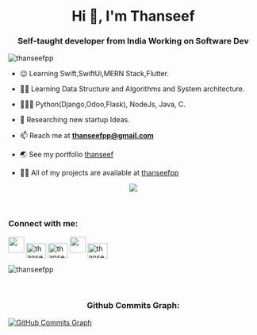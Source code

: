<h1 align="center">Hi 👋, I'm Thanseef</h1>
<h3 align="center">Self-taught developer from India Working on Software Dev</h3>

<p align="left"> <img src="https://komarev.com/ghpvc/?username=thanseefpp&label=Profile%20views&color=0e75b6&style=flat" alt="thanseefpp" /> </p>

- 😉 Learning Swift,SwiftUi,MERN Stack,Flutter.

- 👨‍💻 Learning Data Structure and Algorithms and System architecture.

- 👨🏻‍💻 Python(Django,Odoo,Flask), NodeJs, Java, C.

- 📖 Researching new startup Ideas.

- 📫 Reach me at **thanseefpp@gmail.com**

- 🌏 See my portfolio [thanseef](https://thanseefpp.github.io/website)

- 👨‍💻 All of my projects are available at [thanseefpp](https://github.com/thanseefpp?tab=repositories)

<p align="center">
  <img align="center" src="https://github-readme-streak-stats.herokuapp.com?user=SamJakob&theme=dark&hide_border=true&stroke=00000000" />
</p>

<br/>
<h3 align="left">Connect with me:</h3>
<p align="left">
<a href="https://twitter.com/thanseefpptwitt" target="_blank" rel="noreferrer"><img src="https://raw.githubusercontent.com/danielcranney/readme-generator/main/public/icons/socials/twitter.svg" width="32" height="32" /></a>
<a href="https://dev.to/thanseefpp" target="blank"><img align="center" src="https://img.icons8.com/windows/32/000000/dev.png" alt="thanseefpp" height="30" width="40" /></a>
<a href="https://linkedin.com/in/thanseefpp" target="blank"><img align="center" src="https://raw.githubusercontent.com/danielcranney/readme-generator/main/public/icons/socials/linkedin.svg" alt="thanseefpp" height="30" width="40" /></a>
<a href="https://www.github.com/thanseefpp" target="_blank" rel="noreferrer"><img src="https://raw.githubusercontent.com/danielcranney/readme-generator/main/public/icons/socials/github.svg" width="32" height="32" /></a>
<a href="https://instagram.com/thanseef_tsf" target="blank"><img align="center" src="https://img.icons8.com/fluency/48/000000/instagram-new.png" alt="thanseefpp" height="30" width="40" /></a>

<br/>
<p>&nbsp;<img align="left" src="https://github-readme-stats.vercel.app/api?username=thanseefpp&count_private=true&show_icons=true&theme=synthwave" alt="thanseefpp" /></p>

<br/>
<h3 align="center">Github Commits Graph:</h3>
<a href="http://www.github.com/thanseefpp"><img src="https://activity-graph.herokuapp.com/graph?username=ganudoomer&bg_color=1c1917&color=ffffff&line=0891b2&point=ffffff&area_color=1c1917&area=true&hide_border=true&custom_title=GitHub%20Commits%20Graph" alt="GitHub Commits Graph" /></a>
